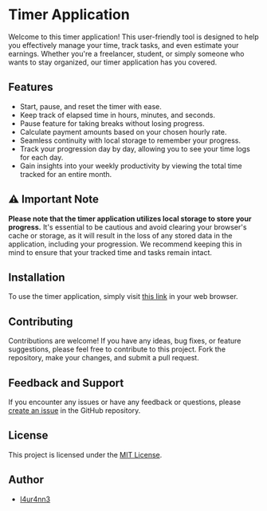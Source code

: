 # Timer Application

Welcome to this timer application! This user-friendly tool is designed to help you effectively manage your time, track tasks, and even estimate your earnings. Whether you're a freelancer, student, or simply someone who wants to stay organized, our timer application has you covered.

## Features

- Start, pause, and reset the timer with ease.
- Keep track of elapsed time in hours, minutes, and seconds.
- Pause feature for taking breaks without losing progress.
- Calculate payment amounts based on your chosen hourly rate.
- Seamless continuity with local storage to remember your progress.
- Track your progression day by day, allowing you to see your time logs for each day.
- Gain insights into your weekly productivity by viewing the total time tracked for an entire month.


## ⚠️ Important Note

**Please note that the timer application utilizes local storage to store your progress.** It's essential to be cautious and avoid clearing your browser's cache or storage, as it will result in the loss of any stored data in the application, including your progression. We recommend keeping this in mind to ensure that your tracked time and tasks remain intact.

## Installation

To use the timer application, simply visit [this link](https://main--leafy-madeleine-b103fa.netlify.app/) in your web browser.

## Contributing

Contributions are welcome! If you have any ideas, bug fixes, or feature suggestions, please feel free to contribute to this project. Fork the repository, make your changes, and submit a pull request.

## Feedback and Support

If you encounter any issues or have any feedback or questions, please [create an issue](https://github.com/l4ur4nn3/timer-application/issues) in the GitHub repository.

## License

This project is licensed under the [MIT License](LICENSE).

## Author

- [l4ur4nn3](https://github.com/l4ur4nn3)
